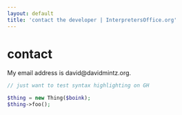 ```yaml
---
layout: default
title: 'contact the developer | InterpretersOffice.org'
---
```


# contact

<p class="py-5">
    My email address is david@davidmintz.org.
</p>

```php
// just want to test syntax highlighting on GH

$thing = new Thing($boink);
$thing->foo();


```
